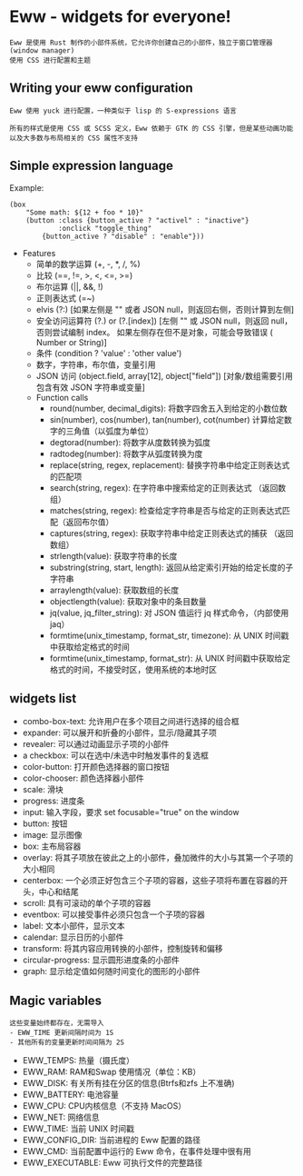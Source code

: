# Eww - widgets for everyone!
    Eww 是使用 Rust 制作的小部件系统，它允许你创建自己的小部件，独立于窗口管理器 (window manager)
    使用 CSS 进行配置和主题

## Writing your eww configuration
    Eww 使用 yuck 进行配置，一种类似于 lisp 的 S-expressions 语言

    所有的样式是使用 CSS 或 SCSS 定义，Eww 依赖于 GTK 的 CSS 引擎，但是某些动画功能以及大多数与布局相关的 CSS 属性不支持

## Simple expression language

Example:
````
(box
    "Some math: ${12 + foo * 10}"
    (button :class {button_active ? "activel" : "inactive"}
            :onclick "toggle_thing"
        {button_active ? "disable" : "enable"}))
````

- Features
    - 简单的数学运算 (+, -, *, /, %)
    - 比较 (==, !=, >, <, <=, >=)
    - 布尔运算 (||, &&, !)
    - 正则表达式 (=~)
    - elvis (?:) [如果左侧是 "" 或者 JSON null，则返回右侧，否则计算到左侧]
    - 安全访问运算符 (?.) or (?.[index]) [左侧 "" 或 JSON null，则返回 null，否则尝试编制 index。 如果左侧存在但不是对象，可能会导致错误 ( Number or String)]
    - 条件 (condition ? 'value' : 'other value')
    - 数字，字符串，布尔值，变量引用
    - JSON 访问 (object.field, array[12], object["field"]) [对象/数组需要引用包含有效 JSON 字符串或变量]
    - Function calls
        - round(number, decimal_digits): 将数字四舍五入到给定的小数位数
        - sin(number), cos(number), tan(number), cot(number) 计算给定数字的三角值（以弧度为单位）
        - degtorad(number): 将数字从度数转换为弧度
        - radtodeg(number): 将数字从弧度转换为度
        - replace(string, regex, replacement): 替换字符串中给定正则表达式的匹配项
        - search(string, regex): 在字符串中搜索给定的正则表达式 （返回数组）
        - matches(string, regex): 检查给定字符串是否与给定的正则表达式匹配（返回布尔值）
        - captures(string, regex): 获取字符串中给定正则表达式的捕获 （返回数组）
        - strlength(value): 获取字符串的长度
        - substring(string, start, length): 返回从给定索引开始的给定长度的子字符串
        - arraylength(value): 获取数组的长度
        - objectlength(value): 获取对象中的条目数量
        - jq(value, jq_filter_string): 对 JSON 值运行 jq 样式命令，（内部使用jaq）
        - formtime(unix_timestamp, format_str, timezone): 从 UNIX 时间戳中获取给定格式的时间
        - formtime(unix_timestamp, format_str): 从 UNIX 时间戳中获取给定格式的时间，不接受时区，使用系统的本地时区


## widgets list

- combo-box-text: 允许用户在多个项目之间进行选择的组合框
- expander: 可以展开和折叠的小部件，显示/隐藏其子项
- revealer: 可以通过动画显示子项的小部件
- a checkbox: 可以在选中/未选中时触发事件的复选框
- color-button: 打开颜色选择器的窗口按钮
- color-chooser: 颜色选择器小部件
- scale: 滑块
- progress: 进度条
- input: 输入字段，要求 set focusable="true" on the window
- button: 按钮
- image: 显示图像
- box: 主布局容器
- overlay: 将其子项放在彼此之上的小部件，叠加微件的大小与其第一个子项的大小相同
- centerbox: 一个必须正好包含三个子项的容器，这些子项将布置在容器的开头，中心和结尾
- scroll: 具有可滚动的单个子项的容器
- eventbox: 可以接受事件必须只包含一个子项的容器
- label: 文本小部件，显示文本
- calendar: 显示日历的小部件
- transform: 将其内容应用转换的小部件，控制旋转和偏移
- circular-progress: 显示圆形进度条的小部件
- graph: 显示给定值如何随时间变化的图形的小部件

## Magic variables
    这些变量始终都存在，无需导入
    - EWW_TIME 更新间隔时间为 1S
    - 其他所有的变量更新时间间隔为 2S

- EWW_TEMPS: 热量（摄氏度）
- EWW_RAM: RAM和Swap 使用情况（单位：KB）
- EWW_DISK: 有关所有挂在分区的信息(Btrfs和zfs 上不准确)
- EWW_BATTERY: 电池容量
- EWW_CPU: CPU内核信息（不支持 MacOS）
- EWW_NET: 网络信息
- EWW_TIME: 当前 UNIX 时间戳
- EWW_CONFIG_DIR: 当前进程的 Eww 配置的路径
- EWW_CMD: 当前配置中运行的 Eww 命令，在事件处理中很有用
- EWW_EXECUTABLE: Eww 可执行文件的完整路径
